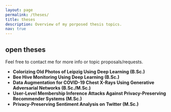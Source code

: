 ```yaml
---
layout: page
permalink: /theses/
title: theses
description: Overview of my porposed thesis topics.
nav: true
---
```


## open theses

Feel free to contact me for more info or topic proposals/requests.

* <b>Colorizing Old Photos of Leipzig Using Deep Learning (B.Sc.)</b><br/>
* <b>Bee Hive Monitoring Using Deep Learning (B.Sc.)</b><br/>
* <b>Data Augmentation for COVID-19 Chest X-Rays Using Generative Adversarial Networks (B.Sc./M.Sc.)</b><br/>
* <b>User-Level Membership Inference Attacks Against Privacy-Preserving Recommender Systems (M.Sc.)</b><br/>
* <b>Privacy-Preserving Sentiment Analysis on Twitter (M.Sc.)</b><br/>
